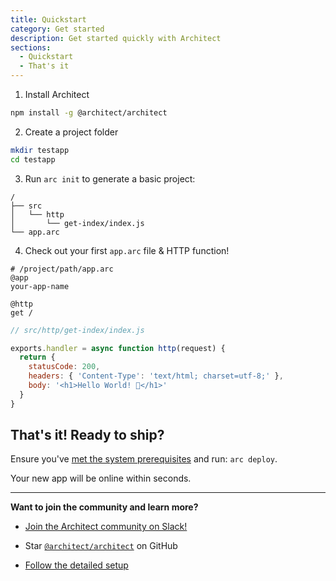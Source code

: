 ```yaml
---
title: Quickstart
category: Get started
description: Get started quickly with Architect
sections:
  - Quickstart
  - That's it
---
```


1. Install Architect

```bash
npm install -g @architect/architect
```

2. Create a project folder

```bash
mkdir testapp
cd testapp
```

3. Run `arc init` to generate a basic project:

```
/
├── src
│   └── http
│       └── get-index/index.js
└── app.arc
```

4. Check out your first `app.arc` file & HTTP function!

```arc
# /project/path/app.arc
@app
your-app-name

@http
get /
```

```javascript
// src/http/get-index/index.js

exports.handler = async function http(request) {
  return {
    statusCode: 200,
    headers: { 'Content-Type': 'text/html; charset=utf-8;' },
    body: '<h1>Hello World! 🎉</h1>'
  }
}
```

## That's it! Ready to ship?

Ensure you've [met the system prerequisites](/en/guides/get-started/detailed-setup) and run: `arc deploy`.

Your new app will be online within seconds.

---

**Want to join the community and learn more?**

- [Join the Architect community on Slack!](https://join.slack.com/t/architecture-as-text/shared_invite/MjE2MzU4Nzg0NTY1LTE1MDA2NzgyMzYtODE2NzRkOGRmYw)

- Star [`@architect/architect`](https://github.com/architect/architect) on GitHub

- [Follow the detailed setup](/en/guides/get-started/detailed-setup)
